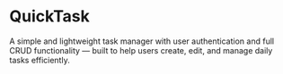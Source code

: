 # QuickTask
A simple and lightweight task manager with user authentication and full CRUD functionality — built to help users create, edit, and manage daily tasks efficiently.
